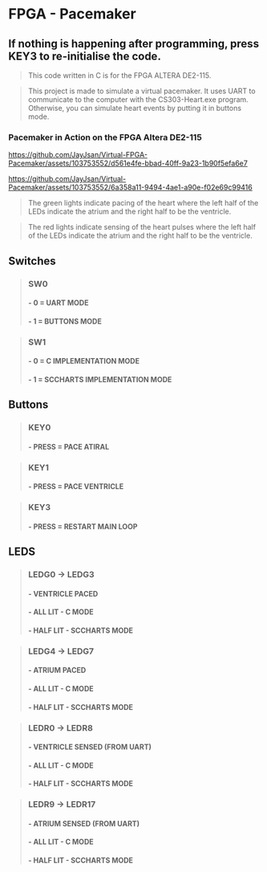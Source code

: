 # FPGA - Pacemaker

## If nothing is happening after programming, press KEY3 to re-initialise the code.

> This code written in C is for the FPGA ALTERA DE2-115.

> This project is made to simulate a virtual pacemaker. It uses UART to communicate to the computer with the CS303-Heart.exe program. Otherwise, you can simulate heart events by putting it in buttons mode.

### Pacemaker in Action on the FPGA Altera DE2-115

https://github.com/JayJsan/Virtual-FPGA-Pacemaker/assets/103753552/d561e4fe-bbad-40ff-9a23-1b90f5efa6e7

https://github.com/JayJsan/Virtual-Pacemaker/assets/103753552/6a358a11-9494-4ae1-a90e-f02e69c99416



> The green lights indicate pacing of the heart where the left half of the LEDs indicate the atrium and the right half to be the ventricle.

> The red lights indicate sensing of the heart pulses where the left half of the LEDs indicate the atrium and the right half to be the ventricle.

## Switches

> ### **SW0**
>
> #### - 0 = UART MODE
>
> #### - 1 = BUTTONS MODE

> ### **SW1**
>
> #### - 0 = C IMPLEMENTATION MODE
>
> #### - 1 = SCCHARTS IMPLEMENTATION MODE

## Buttons

> ### **KEY0**
>
> #### - PRESS = PACE ATIRAL

> ### **KEY1**
>
> #### - PRESS = PACE VENTRICLE

> ### **KEY3**
>
> #### - PRESS = RESTART MAIN LOOP

## LEDS

> ### **LEDG0 -> LEDG3**
>
> #### - **VENTRICLE** PACED
>
> #### - ALL LIT - C MODE
>
> #### - HALF LIT - SCCHARTS MODE

> ### **LEDG4 -> LEDG7**
>
> #### - **ATRIUM** PACED
>
> #### - ALL LIT - C MODE
>
> #### - HALF LIT - SCCHARTS MODE

> ### **LEDR0 -> LEDR8**
>
> #### - **VENTRICLE** SENSED (FROM UART)
>
> #### - ALL LIT - C MODE
>
> #### - HALF LIT - SCCHARTS MODE

> ### **LEDR9 -> LEDR17**
>
> #### - **ATRIUM** SENSED (FROM UART)
>
> #### - ALL LIT - C MODE
>
> #### - HALF LIT - SCCHARTS MODE
